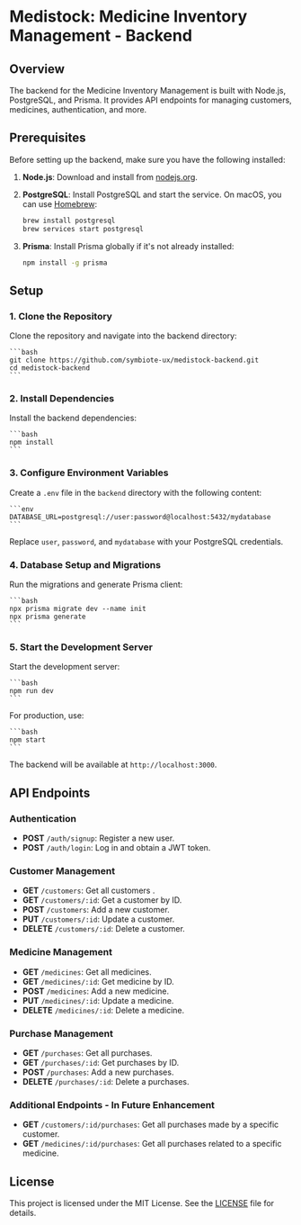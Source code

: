 # Medistock: Medicine Inventory Management - Backend

## Overview

The backend for the Medicine Inventory Management is built with Node.js, PostgreSQL, and Prisma. It provides API endpoints for managing customers, medicines, authentication, and more.

## Prerequisites

Before setting up the backend, make sure you have the following installed:

1. **Node.js**: Download and install from [nodejs.org](https://nodejs.org/).
2. **PostgreSQL**: Install PostgreSQL and start the service. On macOS, you can use [Homebrew](https://brew.sh/):

   ```bash
   brew install postgresql
   brew services start postgresql
   ```

3. **Prisma**: Install Prisma globally if it's not already installed:

   ```bash
   npm install -g prisma
   ```

## Setup

### 1. Clone the Repository

Clone the repository and navigate into the backend directory:

    ```bash
    git clone https://github.com/symbiote-ux/medistock-backend.git
    cd medistock-backend
    ```

### 2. Install Dependencies

Install the backend dependencies:

    ```bash
    npm install
    ```

### 3. Configure Environment Variables

Create a `.env` file in the `backend` directory with the following content:

    ```env
    DATABASE_URL=postgresql://user:password@localhost:5432/mydatabase
    ```

Replace `user`, `password`, and `mydatabase` with your PostgreSQL credentials.

### 4. Database Setup and Migrations

Run the migrations and generate Prisma client:

    ```bash
    npx prisma migrate dev --name init
    npx prisma generate
    ```

### 5. Start the Development Server

Start the development server:

    ```bash
    npm run dev
    ```

For production, use:

    ```bash
    npm start
    ```

The backend will be available at `http://localhost:3000`.

## API Endpoints

### Authentication

- **POST** `/auth/signup`: Register a new user.
- **POST** `/auth/login`: Log in and obtain a JWT token.

### Customer Management

- **GET** `/customers`: Get all customers .
- **GET** `/customers/:id`: Get a customer by ID.
- **POST** `/customers`: Add a new customer.
- **PUT** `/customers/:id`: Update a customer.
- **DELETE** `/customers/:id`: Delete a customer.

### Medicine Management

- **GET** `/medicines`: Get all medicines.
- **GET** `/medicines/:id`: Get medicine by ID.
- **POST** `/medicines`: Add a new medicine.
- **PUT** `/medicines/:id`: Update a medicine.
- **DELETE** `/medicines/:id`: Delete a medicine.

### Purchase Management

- **GET** `/purchases`: Get all purchases.
- **GET** `/purchases/:id`: Get purchases by ID.
- **POST** `/purchases`: Add a new purchases.
- **DELETE** `/purchases/:id`: Delete a purchases.

### Additional Endpoints - In Future Enhancement

- **GET** `/customers/:id/purchases`: Get all purchases made by a specific customer.
- **GET** `/medicines/:id/purchases`: Get all purchases related to a specific medicine.

## License

This project is licensed under the MIT License. See the [LICENSE](LICENSE) file for details.
